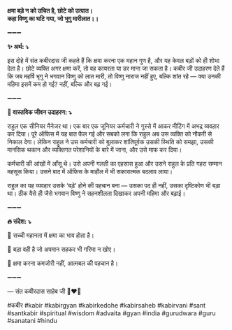 **क्षमा बड़े न को उचित है, छोटे को उत्पात।**\
**कहा विष्णु का घटि गया, जो भुगु मारीलात।।**

➖➖➖

**✨ अर्थ: ⤵**

इस दोहे में संत कबीरदास जी कहते हैं कि क्षमा करना एक महान गुण है, और यह केवल बड़ों को ही शोभा देता है। छोटे व्यक्ति अगर क्षमा करें, तो वह कायरता या डर माना जा सकता है। कबीर जी उदाहरण देते हैं कि जब महर्षि भृगु ने भगवान विष्णु को लात मारी, तो विष्णु नाराज नहीं हुए, बल्कि शांत रहे — क्या उनकी महिमा इसमें कम हो गई? नहीं, बल्कि और बढ़ गई।

➖➖➖

**🌾 वास्तविक जीवन उदाहरण: ⤵**

राहुल एक सीनियर मैनेजर था। एक बार एक जूनियर कर्मचारी ने गुस्से में आकर मीटिंग में अभद्र व्यवहार कर दिया। पूरे ऑफिस में यह बात फैल गई और सबको लगा कि राहुल अब उस व्यक्ति को नौकरी से निकाल देगा। लेकिन राहुल ने उस कर्मचारी को बुलाकर शांतिपूर्वक उसकी स्थिति को समझा, उसकी मानसिक थकान और व्यक्तिगत परेशानियों के बारे में जाना, और उसे माफ कर दिया।

कर्मचारी की आंखों में आँसू थे। उसे अपनी गलती का एहसास हुआ और उसने राहुल के प्रति गहरा सम्मान महसूस किया। उसने बाद में ऑफिस के माहौल में भी सकारात्मक बदलाव लाया।

राहुल का यह व्यवहार उसके ‘बड़े’ होने की पहचान बना — उसका पद ही नहीं, उसका दृष्टिकोण भी बड़ा था। ठीक वैसे ही जैसे भगवान विष्णु ने सहनशीलता दिखाकर अपनी महिमा और बढ़ाई।

➖➖➖

**🔥 संदेश: ⤵**

📌 सच्ची महानता में क्षमा का भाव होता है।

📌 बड़ा वही है जो अपमान सहकर भी गरिमा न खोए।

📌 क्षमा करना कमजोरी नहीं, आत्मबल की पहचान है।

➖➖➖

— संत कबीरदास साहेब जी 🙏❤️💯

#कबीर #kabir #kabirgyan #kabirkedohe #kabirsaheb #kabirvani #sant #santkabir #spiritual #wisdom #advaita #gyan #india #gurudwara #guru #sanatani #hindu
